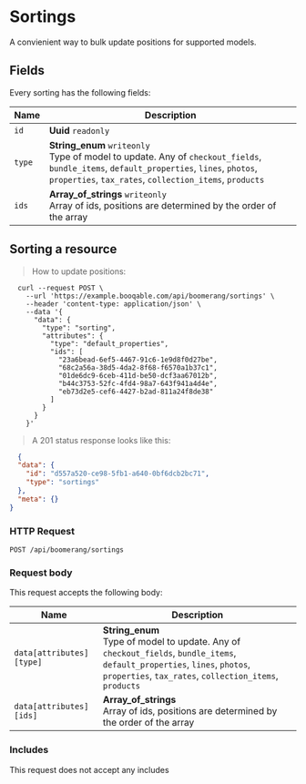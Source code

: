 # Sortings

A convienient way to bulk update positions for supported models.

## Fields
Every sorting has the following fields:

Name | Description
-- | --
`id` | **Uuid** `readonly`<br>
`type` | **String_enum** `writeonly`<br>Type of model to update. Any of `checkout_fields`, `bundle_items`, `default_properties`, `lines`, `photos`, `properties`, `tax_rates`, `collection_items`, `products`
`ids` | **Array_of_strings** `writeonly`<br>Array of ids, positions are determined by the order of the array


## Sorting a resource



> How to update positions:

```shell
  curl --request POST \
    --url 'https://example.booqable.com/api/boomerang/sortings' \
    --header 'content-type: application/json' \
    --data '{
      "data": {
        "type": "sorting",
        "attributes": {
          "type": "default_properties",
          "ids": [
            "23a6bead-6ef5-4467-91c6-1e9d8f0d27be",
            "68c2a56a-38d5-4da2-8f68-f6570a1b37c1",
            "01de6dc9-6ceb-411d-be50-dcf3aa67012b",
            "b44c3753-52fc-4fd4-98a7-643f941a4d4e",
            "eb73d2e5-cef6-4427-b2ad-811a24f8de38"
          ]
        }
      }
    }'
```

> A 201 status response looks like this:

```json
  {
  "data": {
    "id": "d557a520-ce98-5fb1-a640-0bf6dcb2bc71",
    "type": "sortings"
  },
  "meta": {}
}
```

### HTTP Request

`POST /api/boomerang/sortings`

### Request body

This request accepts the following body:

Name | Description
-- | --
`data[attributes][type]` | **String_enum** <br>Type of model to update. Any of `checkout_fields`, `bundle_items`, `default_properties`, `lines`, `photos`, `properties`, `tax_rates`, `collection_items`, `products`
`data[attributes][ids]` | **Array_of_strings** <br>Array of ids, positions are determined by the order of the array


### Includes

This request does not accept any includes